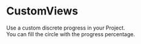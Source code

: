 # CustomViews

Use a custom discrete progress in your Project.<br/>
You can fill the circle with the progress percentage.
